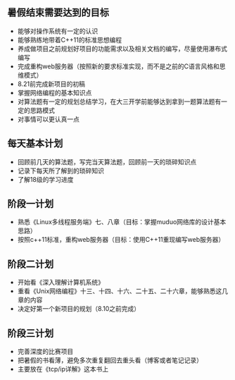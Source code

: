 ## 暑假结束需要达到的目标
- 能够对操作系统有一定的认识
- 能够熟练地带着C++11的标准思想编程
- 养成做项目之前规划好项目的功能需求以及相关文档的编写，尽量使用瀑布式编写
- 完成重构web服务器（按照新的要求标准实现，而不是之前的C语言风格和思维模式）
- 8.21前完成新项目的初稿
- 掌握网络编程的基本知识点
- 对算法题有一定的规划总结学习，在大三开学前能够达到拿到一题算法题有一定的思路模式
- 对事情可以更认真一点
## 每天基本计划
- 回顾前几天的算法题，写完当天算法题，回顾前一天的琐碎知识点
- 记录下每天所了解到的琐碎知识
- 了解18级的学习进度
## 阶段一计划
- 熟悉《Linux多线程服务端》七、八章（目标：掌握muduo网络库的设计基本思路）
- 按照c++11标准，重构web服务器（目标：使用C++11重现编写web服务器）
## 阶段二计划
- 开始看《深入理解计算机系统》
- 重看《Unix网络编程》十三、十四、十六、二十五、二十六章，能够熟悉这几章的内容
- 决定好第一个新项目的规划（8.10之前完成）
## 阶段三计划
- 完善深度的比赛项目
- 把暑假的书看薄，避免多次重复翻回去重头看（博客或者笔记记录）
- 主要放在《tcp/ip详解》这本书上
